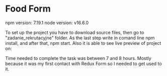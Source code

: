 <h1>Food Form</h1>

npm version: 7.19.1
node version: v16.6.0

To set up the project you have to download source files, then go to "zadanie_rekrutacyjne" folder. As the last step write in comand line npm install, and after that, npm start.
Also it is able to see live preview of project on: 

Time needed to complete the task was between 7 and 8 hours. Mostly because it was my first contact with Redux Form so I needed to get used to it. 
